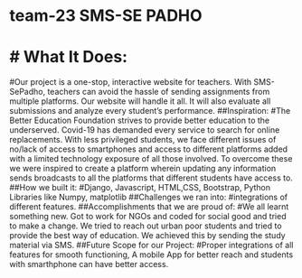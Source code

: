 # team-23 SMS-SE PADHO
# # What It Does:
#Our project is a one-stop, interactive website for teachers. With SMS-SePadho, teachers can avoid the hassle of sending assignments from multiple platforms. Our website will handle it all. It will also evaluate all submissions and analyze every student’s performance.
##Inspiration:
#The Better Education Foundation strives to provide better education to the underserved. Covid-19 has demanded every service to search for online replacements. With less privileged students, we face different issues of no/lack of access to smartphones and access to different platforms added with a limited technology exposure of all those involved. To overcome these we were inspired to create a platform wherein updating any information sends broadcasts to all the platforms that different students have access to.
##How we built it:
#Django, Javascript, HTML,CSS, Bootstrap, Python Libraries like Numpy, matplotlib
##Challenges we ran into:
#integrations of different features.
##Accomplishments that we are proud of:
#We all learnt something new. Got to work for NGOs and coded for social good and tried to make a change. We tried to reach out urban poor students and tried to provide the best way of education. We achieved this by sending the study material via SMS.
##Future Scope for our Project:
#Proper integrations of all features for smooth functioning, A mobile App for better reach and students with smarthphone can have better access. 
